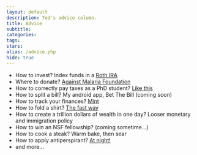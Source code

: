 ```yaml
---
layout: default
description: Ted's advice column.
title: Advice
subtitle:
categories:
tags:
stars:
alias: /advice.php
hide: true
---
```




* How to invest? Index funds in a <a href="/roth-ira">Roth IRA</a>
* Where to donate? <a href="http://www.givewell.org/charities/top-charities">Against Malaria Foundation</a>
* How to correctly pay taxes as a PhD student? <a href="/tax-tips-for-phd-students">Like this</a>
* How to split a bill? My android app, Bet The Bill (coming soon)
* How to track your finances? <a href="http://www.mint.com">Mint</a>
* How to fold a shirt? <a href="http://www.youtube.com/watch?v=b5AWQ5aBjgE">The fast way</a>
* How to create a trillion dollars of wealth in one day? Looser monetary and immigration policy
* How to win an NSF fellowship? (coming sometime...)
* How to cook a steak? Warm bake, then sear
* How to apply antiperspirant? <a href="http://www.overcomingbias.com/2009/05/sweat-intuition.html">At night!</a>
* and more...



